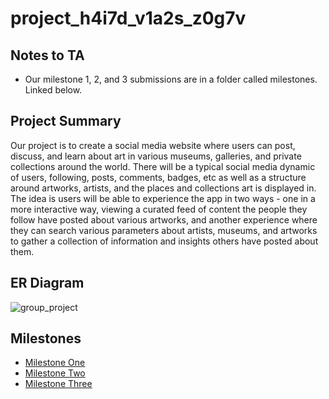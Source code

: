 # project_h4i7d_v1a2s_z0g7v

## Notes to TA

* Our milestone 1, 2, and 3 submissions are in a folder called milestones. Linked below.

## Project Summary

Our project is to create a social media website where users can post, discuss, and learn about art in various museums, galleries, and private collections around the world. There will be a typical social media dynamic of users, following, posts, comments, badges, etc as well as a structure around artworks, artists, and the places and collections art is displayed in. The idea is users will be able to experience the app in two ways - one in a more interactive way, viewing a curated feed of content the people they follow have posted about various artworks, and another experience where they can search various parameters about artists, museums, and artworks to gather a collection of information and insights others have posted about them.

## ER Diagram
![group_project](https://media.github.students.cs.ubc.ca/user/16566/files/82058e38-188f-4bb9-9698-8844a983ee12)

## Milestones
* [Milestone One](https://github.students.cs.ubc.ca/CPSC304-2023W-T1/project_h4i7d_v1a2s_z0g7v/blob/master/milestones/CPSC%20304%20Project%20-%20Milestone%20One.pdf)
* [Milestone Two](https://github.students.cs.ubc.ca/CPSC304-2023W-T1/project_h4i7d_v1a2s_z0g7v/blob/master/milestones/CPSC%20304%20Project%20-%20Milestone%20Two.pdf)
* [Milestone Three](https://github.students.cs.ubc.ca/CPSC304-2023W-T1/project_h4i7d_v1a2s_z0g7v/blob/master/milestones/CPSC%20304%20Project%20-%20Milestone%20Three.pdf)
